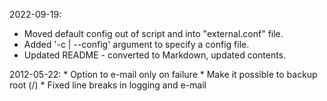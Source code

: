 2022-09-19:
  * Moved default config out of script and into "external.conf" file.
  * Added '-c | --config' argument to specify a config file.
  * Updated README - converted to Markdown, updated contents.

2012-05-22:
	* Option to e-mail only on failure
	* Make it possible to backup root (/)
	* Fixed line breaks in logging and e-mail
